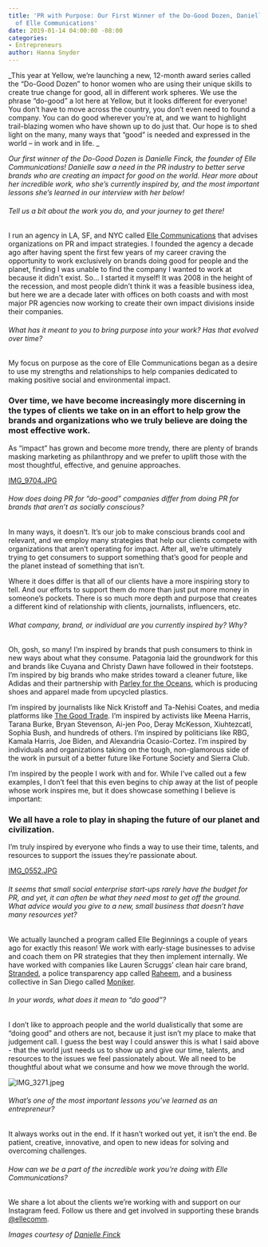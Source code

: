 ```yaml
---
title: 'PR with Purpose: Our First Winner of the Do-Good Dozen, Danielle Finck - Founder
  of Elle Communications'
date: 2019-01-14 04:00:00 -08:00
categories:
- Entrepreneurs
author: Hanna Snyder
---
```


_This year at Yellow, we’re launching a new, 12-month award series called the “Do-Good Dozen” to honor women who are using their unique skills to create true change for good, all in different work spheres. We use the phrase “do-good” a lot here at Yellow, but it looks different for everyone! You don’t have to move across the country, you don’t even need to found a company. You can do good wherever you’re at, and we want to highlight trail-blazing women who have shown up to do just that. Our hope is to shed light on the many, many ways that “good” is needed and expressed in the world – in work and in life. _

_Our first winner of the Do-Good Dozen is Danielle Finck, the founder of Elle Communications! Danielle saw a need in the PR industry to better serve brands who are creating an impact for good on the world. Hear more about her incredible work, who she’s currently inspired by, and the most important lessons she’s learned in our interview with her below!_

###### Tell us a bit about the work you do, and your journey to get there!

I run an agency in LA, SF, and NYC called [Elle Communications](https://www.ellecomm.com/) that advises organizations on PR and impact strategies. I founded the agency a decade ago after having spent the first few years of my career craving the opportunity to work exclusively on brands doing good for people and the planet, finding I was unable to find the company I wanted to work at because it didn't exist. So... I started it myself! It was 2008 in the height of the recession, and most people didn’t think it was a feasible business idea, but here we are a decade later with offices on both coasts and with most major PR agencies now working to create their own impact divisions inside their companies. 

###### What has it meant to you to bring purpose into your work? Has that evolved over time?

My focus on purpose as the core of Elle Communications began as a desire to use my strengths and relationships to help companies dedicated to making positive social and environmental impact. 

### Over time, we have become increasingly more discerning in the types of clients we take on in an effort to help grow the brands and organizations who we truly believe are doing the most effective work. 

As “impact” has grown and become more trendy, there are plenty of brands masking marketing as philanthropy and we prefer to uplift those with the most thoughtful, effective, and genuine approaches. 

[IMG_9704.JPG](/uploads/IMG_9704.JPG)

###### How does doing PR for “do-good” companies differ from doing PR for brands that aren’t as socially conscious?

In many ways, it doesn’t. It’s our job to make conscious brands cool and relevant, and we employ many strategies that help our clients compete with organizations that aren’t operating for impact. After all, we’re ultimately trying to get consumers to support something that’s good for people and the planet instead of something that isn’t. 

Where it does differ is that all of our clients have a more inspiring story to tell. And our efforts to support them do more than just put more money in someone’s pockets. There is so much more depth and purpose that creates a different kind of relationship with clients, journalists, influencers, etc. 

###### What company, brand, or individual are you currently inspired by? Why?

Oh, gosh, so many! I’m inspired by brands that push consumers to think in new ways about what they consume. Patagonia laid the groundwork for this and brands like Cuyana and Christy Dawn have followed in their footsteps. I’m inspired by big brands who make strides toward a cleaner future, like Adidas and their partnership with [Parley for the Oceans](https://www.adidas.com/us/parley), which is producing shoes and apparel made from upcycled plastics. 

I’m inspired by journalists like Nick Kristoff and Ta-Nehisi Coates, and media platforms like [The Good Trade](https://www.thegoodtrade.com/). I’m inspired by activists like Meena Harris, Tarana Burke, Bryan Stevenson, Ai-jen Poo, Deray McKesson, Xiuhtezcatl, Sophia Bush, and hundreds of others. I’m inspired by politicians like RBG, Kamala Harris, Joe Biden, and Alexandria Ocasio-Cortez. I’m inspired by individuals and organizations taking on the tough, non-glamorous side of the work in pursuit of a better future like Fortune Society and Sierra Club. 

I’m inspired by the people I work with and for. While I’ve called out a few examples, I don’t feel that this even begins to chip away at the list of people whose work inspires me, but it does showcase something I believe is important: 

### We all have a role to play in shaping the future of our planet and civilization. 

I’m truly inspired by everyone who finds a way to use their time, talents, and resources to support the issues they’re passionate about. 

[IMG_0552.JPG](/uploads/IMG_0552.JPG)

###### It seems that small social enterprise start-ups rarely have the budget for PR, and yet, it can often be what they need most to get off the ground. What advice would you give to a new, small business that doesn’t have many resources yet?

We actually launched a program called Elle Beginnings a couple of years ago for exactly this reason! We work with early-stage businesses to advise and coach them on PR strategies that they then implement internally. We have worked with companies like Lauren Scruggs’ clean hair care brand, [Stranded](https://www.thestrandedshop.com/), a police transparency app called [Raheem](https://www.raheem.ai/), and a business collective in San Diego called [Moniker](https://monikergroup.com/). 

###### In your words, what does it mean to “do good”?

I don’t like to approach people and the world dualistically that some are “doing good” and others are not, because it just isn’t my place to make that judgement call. I guess the best way I could answer this is what I said above - that the world just needs us to show up and give our time, talents, and resources to the issues we feel passionately about. We all need to be thoughtful about what we consume and how we move through the world. 

![IMG_3271.jpeg](/uploads/IMG_3271.jpeg)

###### What’s one of the most important lessons you’ve learned as an entrepreneur?

It always works out in the end. If it hasn’t worked out yet, it isn’t the end. Be patient, creative, innovative, and open to new ideas for solving and overcoming challenges. 

###### How can we be a part of the incredible work you’re doing with Elle Communications?

We share a lot about the clients we’re working with and support on our Instagram feed. Follow us there and get involved in supporting these brands [@ellecomm](https://www.instagram.com/ellecomm/). 

_Images courtesy of [Danielle Finck](https://www.instagram.com/daniellefinck/)_